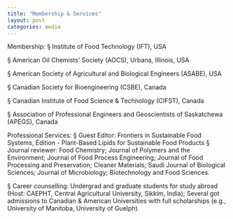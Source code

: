 ```yaml
---
title: "Membership & Services"
layout: post
categories: media
---
```


Membership:
§ Institute of Food Technology (IFT), USA

§ American Oil Chemists' Society (AOCS), Urbana, Illinois, USA

§ American Society of Agricultural and Biological Engineers (ASABE), USA

§ Canadian Society for Bioengineering (CSBE), Canada

§ Canadian Institute of Food Science & Technology (CIFST), Canada

§ Association of Professional Engineers and Geoscientists of Saskatchewa (APEGS), Canada

Professional Services:
§  Guest Editor: Frontiers in Sustainable Food Systems, Edition - Plant-Based Lipids for Sustainable Food Products
§  Journal reviewer: Food Chemistry; Journal of Polymers and the Environment; Journal of Food Process Engineering; Journal of Food Processing and Preservation; Cleaner Materials; Saudi Journal of Biological Sciences; Journal of Microbiology; Biotechnology and Food Sciences.

§  Career counselling: Undergrad and graduate students for study abroad (Host: CAEPHT, Central Agricultural University, Sikkim, India); Several got admissions to Canadian & American Universities with full scholarships (e.g., University of Manitoba, University of Guelph) 
